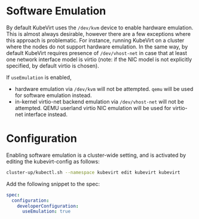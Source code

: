 # Software Emulation

By default KubeVirt uses the `/dev/kvm` device to enable hardware emulation.
This is almost always desirable, however there are a few exceptions where this
approach is problematic. For instance, running KubeVirt on a cluster where the
nodes do not support hardware emulation.
In the same way, by default KubeVirt requires presence of `/dev/vhost-net`
in case that at least one network interface model is virtio (note: if the NIC
model is not explicitly specified, by default virtio is chosen).

If `useEmulation` is enabled,
- hardware emulation via `/dev/kvm` will not be attempted. `qemu` will be used
  for software emulation instead.
- in-kernel virtio-net backend emulation via `/dev/vhost-net` will not be
  attempted. QEMU userland virtio NIC emulation will be used for virtio-net
  interface instead.

# Configuration

Enabling software emulation is a cluster-wide setting, and is activated by
editing the kubevirt-config as follows:

```bash
cluster-up/kubectl.sh --namespace kubevirt edit kubevirt kubevirt
```

Add the following snippet to the spec:

```yaml
spec:
  configuration:
    developerConfiguration:
      useEmulation: true
```
